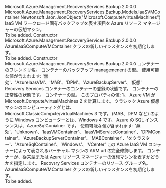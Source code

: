 <Type Name="AzureIaaSComputeVMContainer" FullName="Microsoft.Azure.Management.RecoveryServices.Backup.Models.AzureIaaSComputeVMContainer">
  <TypeSignature Language="C#" Value="public class AzureIaaSComputeVMContainer : Microsoft.Azure.Management.RecoveryServices.Backup.Models.IaaSVMContainer" />
  <TypeSignature Language="ILAsm" Value=".class public auto ansi beforefieldinit AzureIaaSComputeVMContainer extends Microsoft.Azure.Management.RecoveryServices.Backup.Models.IaaSVMContainer" />
  <TypeSignature Language="DocId" Value="T:Microsoft.Azure.Management.RecoveryServices.Backup.Models.AzureIaaSComputeVMContainer" />
  <TypeSignature Language="VB.NET" Value="Public Class AzureIaaSComputeVMContainer&#xA;Inherits IaaSVMContainer" />
  <TypeSignature Language="F#" Value="type AzureIaaSComputeVMContainer = class&#xA;    inherit IaaSVMContainer" />
  <AssemblyInfo>
    <AssemblyName>Microsoft.Azure.Management.RecoveryServices.Backup</AssemblyName>
    <AssemblyVersion>2.0.0.0</AssemblyVersion>
  </AssemblyInfo>
  <Base>
    <BaseTypeName>Microsoft.Azure.Management.RecoveryServices.Backup.Models.IaaSVMContainer</BaseTypeName>
  </Base>
  <Interfaces />
  <Attributes>
    <Attribute>
      <AttributeName>Newtonsoft.Json.JsonObject("Microsoft.Compute/virtualMachines")</AttributeName>
    </Attribute>
  </Attributes>
  <Docs>
    <summary>
            IaaS VM ワークロード固有バックアップを表す項目を Azure リソース マネージャーの仮想マシン。
            </summary>
    <remarks>To be added.</remarks>
  </Docs>
  <Members>
    <Member MemberName=".ctor">
      <MemberSignature Language="C#" Value="public AzureIaaSComputeVMContainer ();" />
      <MemberSignature Language="ILAsm" Value=".method public hidebysig specialname rtspecialname instance void .ctor() cil managed" />
      <MemberSignature Language="DocId" Value="M:Microsoft.Azure.Management.RecoveryServices.Backup.Models.AzureIaaSComputeVMContainer.#ctor" />
      <MemberSignature Language="VB.NET" Value="Public Sub New ()" />
      <MemberType>Constructor</MemberType>
      <AssemblyInfo>
        <AssemblyName>Microsoft.Azure.Management.RecoveryServices.Backup</AssemblyName>
        <AssemblyVersion>2.0.0.0</AssemblyVersion>
      </AssemblyInfo>
      <Parameters />
      <Docs>
        <summary>
            AzureIaaSComputeVMContainer クラスの新しいインスタンスを初期化します。
            </summary>
        <remarks>To be added.</remarks>
      </Docs>
    </Member>
    <Member MemberName=".ctor">
      <MemberSignature Language="C#" Value="public AzureIaaSComputeVMContainer (string friendlyName = null, string backupManagementType = null, string registrationStatus = null, string healthStatus = null, string containerType = null, string virtualMachineId = null, string virtualMachineVersion = null, string resourceGroup = null);" />
      <MemberSignature Language="ILAsm" Value=".method public hidebysig specialname rtspecialname instance void .ctor(string friendlyName, string backupManagementType, string registrationStatus, string healthStatus, string containerType, string virtualMachineId, string virtualMachineVersion, string resourceGroup) cil managed" />
      <MemberSignature Language="DocId" Value="M:Microsoft.Azure.Management.RecoveryServices.Backup.Models.AzureIaaSComputeVMContainer.#ctor(System.String,System.String,System.String,System.String,System.String,System.String,System.String,System.String)" />
      <MemberSignature Language="VB.NET" Value="Public Sub New (Optional friendlyName As String = null, Optional backupManagementType As String = null, Optional registrationStatus As String = null, Optional healthStatus As String = null, Optional containerType As String = null, Optional virtualMachineId As String = null, Optional virtualMachineVersion As String = null, Optional resourceGroup As String = null)" />
      <MemberSignature Language="F#" Value="new Microsoft.Azure.Management.RecoveryServices.Backup.Models.AzureIaaSComputeVMContainer : string * string * string * string * string * string * string * string -&gt; Microsoft.Azure.Management.RecoveryServices.Backup.Models.AzureIaaSComputeVMContainer" Usage="new Microsoft.Azure.Management.RecoveryServices.Backup.Models.AzureIaaSComputeVMContainer (friendlyName, backupManagementType, registrationStatus, healthStatus, containerType, virtualMachineId, virtualMachineVersion, resourceGroup)" />
      <MemberType>Constructor</MemberType>
      <AssemblyInfo>
        <AssemblyName>Microsoft.Azure.Management.RecoveryServices.Backup</AssemblyName>
        <AssemblyVersion>2.0.0.0</AssemblyVersion>
      </AssemblyInfo>
      <Parameters>
        <Parameter Name="friendlyName" Type="System.String" />
        <Parameter Name="backupManagementType" Type="System.String" />
        <Parameter Name="registrationStatus" Type="System.String" />
        <Parameter Name="healthStatus" Type="System.String" />
        <Parameter Name="containerType" Type="System.String" />
        <Parameter Name="virtualMachineId" Type="System.String" />
        <Parameter Name="virtualMachineVersion" Type="System.String" />
        <Parameter Name="resourceGroup" Type="System.String" />
      </Parameters>
      <Docs>
        <param name="friendlyName">コンテナーのフレンドリ名。</param>
        <param name="backupManagementType">コンテナーのバックアップ managemenent の型。 使用可能な値が含まれます: '無効'、'AzureIaasVM'、'MAB'、'DPM'、'AzureBackupServer'、'仮想'</param>
        <param name="registrationStatus">Recovery Services コンテナーのコンテナーの登録の状態です。</param>
        <param name="healthStatus">コンテナーの正常性の状態です。</param>
        <param name="containerType">コンテナーの型。 このプロパティの値: 1。 Azure VM が Microsoft.Compute/virtualMachines 2 を計算します。 クラシック Azure 仮想マシンのコンピューティングとは、Microsoft.ClassicCompute/virtualMachines 3 です。 (MAB、DPM など) のように Windows コンピューターとは、Windows 4 です。 Azure の SQL インスタンスは、AzureSqlContainer です。 使用可能な値が含まれます: '無効'、'Unknown'、'IaasVMContainer'、'IaasVMServiceContainer'、'DPMContainer'、'AzureBackupServerContainer'、'MABContainer'、'をクラスター'、'AzureSqlContainer'、'Windows'、'VCenter'</param>
        <param name="virtualMachineId">この Azure IaaS VM コンテナーによって表されるバーチャル マシンの ARM url の完全修飾します。</param>
        <param name="virtualMachineVersion">コンテナーが、従来型または Azure リソース マネージャーの仮想マシンを表すかどうかを指定します。</param>
        <param name="resourceGroup">Recovery Services コンテナーのリソース グループ名。</param>
        <summary>
            AzureIaaSComputeVMContainer クラスの新しいインスタンスを初期化します。
            </summary>
        <remarks>To be added.</remarks>
      </Docs>
    </Member>
  </Members>
</Type>